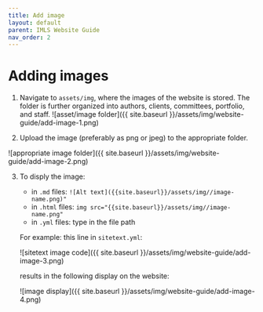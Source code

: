 ```yaml
---
title: Add image
layout: default
parent: IMLS Website Guide
nav_order: 2
---
```




# Adding images 
1. Navigate to `assets/img`, where the images of the website is stored. The folder is further organized into authors, clients, committees, portfolio, and staff. 
![asset/image folder]({{ site.baseurl }}/assets/img/website-guide/add-image-1.png)

2. Upload the image (preferably as png or jpeg) to the appropriate folder. 

![appropriate image folder]({{ site.baseurl }}/assets/img/website-guide/add-image-2.png)

3. To disply the image: 
    - in `.md` files:  ``` ![Alt text]({{site.baseurl}}/assets/img//image-name.png)" ```
    - in `.html` files: ``` img src="{{site.baseurl}}/assets/img//image-name.png" ```
    - in `.yml` files: type in the file path 

    For example: this line in `sitetext.yml`: 

    ![sitetext image code]({{ site.baseurl }}/assets/img/website-guide/add-image-3.png)

    results in the following display on the website: 

    ![image display]({{ site.baseurl }}/assets/img/website-guide/add-image-4.png)






